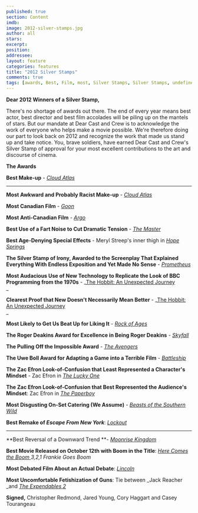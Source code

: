 ```yaml
---
published: true
section: Content
imdb: 
image: 2012-silver-stamps.jpg
author: all 
stars: 
excerpt: 
position: 
addressee: 
layout: feature
categories: features
title: "2012 Silver Stamps"
comments: true
tags: [awards, Best, Film, most, Silver Stamps, Silver Stamps, undefined]
---
```

**Dear 2012 Winners of a Silver Stamp,**

There's no shortage of awards out there. The end of every year means best actor, best director and best film accolades will be piling up on the mantels of stars. But our mandate at Dear Cast and Crew is to acknowledge the work of everyone who helps make a movie possible. We're therefore doing our part to look back on 2012 and recognize the work that made us stand up and take notice. You, brave soldiers, have earned Dear Cast and Crew's Silver Stamp of approval for your most excellent contributions to the art and discourse of cinema.

**The Awards**

**Best Make-up** - [_Cloud Atlas_][1]

   [1]: /content/2012/9/10/cloud-atlas.html

** **

**Most Awkward and Probably Racist Make-up** - [_Cloud Atlas_][2]

   [2]: /content/2012/9/10/cloud-atlas.html

**Most Canadian Film** - [_Goon_][3]

   [3]: /content/2012/4/2/goon.html

**Most Anti-Canadian Film** _- [Argo][4]_

   [4]: /content/2012/10/15/argo.html

**Best Use of a Fart Noise to Cut Dramatic Tension** - [_The Master_][5]

   [5]: /content/2012/10/9/the-master.html

**Best Age-Denying Special Effects** - Meryl Streep's inner thigh in [_Hope Springs_][6]

   [6]: /content/2012/8/9/hope-springs.html

**The Silver Stamp of Irony, Awarded to the Screenplay That Explained Everything With Endless Exposition and Yet Made No Sense** - [_Prometheus_][7]

   [7]: /content/2012/6/12/prometheus.html

**Most Audacious Use of New Technology to Replicate the Look of BBC Programming from the 1970s** - _[The Hobbit: An Unexpected Journey][8]  
_

   [8]: /content/2012/12/14/the-hobbit-an-unexpected-journey.html

**Clearest Proof that New Doesn't Necessarily Mean Better** - _[The Hobbit: An Unexpected Journey][9]  
_

   [9]: /content/2012/12/14/the-hobbit-an-unexpected-journey.html

**Most Likely to Get Us Beat Up for Liking It** - [_Rock of Ages_][10]

   [10]: /content/2012/6/15/rock-of-ages.html

**The Roger Deakins Award for Excellence in Being Roger Deakins** - [_Skyfall_][11]

   [11]: /content/2012/11/9/skyfall.html

**The Pulling Off the Impossible Award** - [_The Avengers_][12]

   [12]: /content/2012/5/10/the-avengers.html

**The Uwe Boll Award for Adapting a Game into a Terrible Film** - [_Battleship_][13]

   [13]: /content/2012/5/18/battleship.html

**The Zac Efron Look-of-Confusion that Least Represented a Character's Mindset** - Zac Efron in [_The Lucky One_][14]

   [14]: /content/2012/4/26/the-lucky-one.html

**The Zac Efron Look-of-Confusion that Best Represented the Audience's Mindset**: Zac Efron in [_The Paperboy_][15]

   [15]: /content/2012/10/26/the-paperboy.html

**Most Disgusting On-Set Catering (We Assume)** - [_Beasts of the Southern Wild_][16]

   [16]: /content/2012/8/8/beasts-of-the-southern-wild.html

**Best Remake of _Escape From New York_**: [_Lockout_][17]

   [17]: /content/2012/4/16/lockout.html

** **

**Best Reversal of a Downward Trend **- [_Moonrise Kingdom_][18]

   [18]: /content/2012/7/12/moonrise-kingdom.html

**Best Movie Released on October 12th with Boom in the Title**: _[Here Comes the Boom ][19] 3,2,1 Frankie Goes Boom_

   [19]: /content/2012/10/12/here-comes-the-boom.html

**Most Debated Film About an Actual Debate**: [_Lincoln_][20]

   [20]: /content/2012/11/16/lincoln.html

**Most Uncomfortable Fetishization of Guns**: Tie between _Jack Reacher _and [_The Expendables 2_][21]  
  
   [21]: /content/2012/8/22/the-expendables-2.html

**Signed,**
Christopher Redmond, Jared Young, Cory Haggart and Casey Tourangeau
